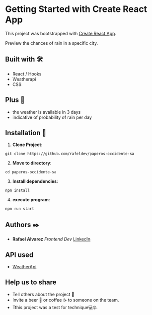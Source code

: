 # Getting Started with Create React App

This project was bootstrapped with [Create React App](https://github.com/facebook/create-react-app).


Preview the chances of rain in a specific city.

## Built with 🛠️

- React / Hooks
- Weatherapi
- CSS

## Plus 🤭

- the weather is available in 3 days
- indicative of probability of rain per day

## Installation 🔨

1. **Clone Project**: 
```
git clone https://github.com/rafeldev/paperos-occidente-sa
```
2. **Move to directory**: 
```
cd paperos-occidente-sa
```

3. **Install dependencies**: 
```
npm install
```

4. **execute program**: 
```
npm run start
```

## Authors ✒️

- **Rafael Alvarez** _Frontend Dev_ [LinkedIn](https://www.linkedin.com/in/rafedev/)

## API used

- [WeatherApi](https://www.weatherapi.com/)

## Help us to share

- Tell others about the project 📢
- Invite a beer 🍺 or coffee ☕ to someone on the team.
- Tthis project was a test for technique💻🤓.

